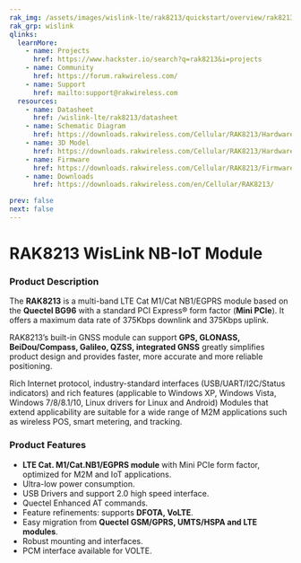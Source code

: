 ```yaml
---
rak_img: /assets/images/wislink-lte/rak8213/quickstart/overview/rak8213.png
rak_grp: wislink
qlinks:
  learnMore:
    - name: Projects
      href: https://www.hackster.io/search?q=rak8213&i=projects
    - name: Community
      href: https://forum.rakwireless.com/
    - name: Support
      href: mailto:support@rakwireless.com
  resources:
    - name: Datasheet
      href: /wislink-lte/rak8213/datasheet
    - name: Schematic Diagram
      href: https://downloads.rakwireless.com/Cellular/RAK8213/Hardware%20Specification/RAK8213%20Schematics_20180516.pdf
    - name: 3D Model
      href: https://downloads.rakwireless.com/Cellular/RAK8213/Hardware%20Specification/RAK8213-3D-File.zip
    - name: Firmware
      href: https://downloads.rakwireless.com/Cellular/RAK8213/Firmware/
    - name: Downloads
      href: https://downloads.rakwireless.com/en/Cellular/RAK8213/

prev: false
next: false
---
```


# RAK8213 WisLink NB-IoT Module

<rk-img
  src="/assets/images/wislink-lte/rak8213/datasheet/wgohpslr9gz7vggih3uh.png"
  width="30%"
  caption="RAK8213 WisLink NB-IoT Module"
/>

### Product Description

The **RAK8213** is a multi-band LTE Cat M1/Cat NB1/EGPRS module based on the **Quectel BG96** with a standard PCI Express® form factor (**Mini PCIe**). It offers a maximum data rate of 375Kbps downlink and 375Kbps uplink.

RAK8213’s built-in GNSS module can support **GPS, GLONASS, BeiDou/Compass, Galileo, QZSS, integrated GNSS** greatly simplifies product design and provides faster, more accurate and more reliable positioning.

Rich Internet protocol, industry-standard interfaces (USB/UART/I2C/Status indicators) and rich features (applicable to Windows XP, Windows Vista, Windows 7/8/8.1/10, Linux drivers for Linux and Android) Modules that extend applicability are suitable for a wide range of M2M applications such as wireless POS, smart metering, and tracking.

<rk-btn
  src="../quickstart/"
  label="Get Started with RAK8213 WisLink NB-IoT Module"
/>

<rk-quick-links :params="$frontmatter.qlinks" />

### Product Features

- **LTE Cat. M1/Cat.NB1/EGPRS module** with Mini PCIe form factor, optimized for M2M and IoT applications.
- Ultra-low power consumption.
- USB Drivers and support 2.0 high speed interface.
- Quectel Enhanced AT commands.
- Feature refinements: supports **DFOTA, VoLTE**.
- Easy migration from **Quectel GSM/GPRS, UMTS/HSPA and LTE modules**.
- Robust mounting and interfaces.
- PCM interface available for VOLTE.

<rk-btn
  src="https://store.rakwireless.com/"
  label="Buy a RAK8213 NB-IoT Module"
  _blank
/>
